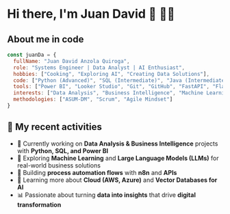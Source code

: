 # Hi there, I'm Juan David 👋 🧑‍💻

## About me in code
```js
const juanDa = {
  fullName: "Juan David Anzola Quiroga",
  role: "Systems Engineer | Data Analyst | AI Enthusiast",
  hobbies: ["Cooking", "Exploring AI", "Creating Data Solutions"],
  code: ["Python (Advanced)", "SQL (Intermediate)", "Java (Intermediate)", "JavaScript (Basic)"],
  tools: ["Power BI", "Looker Studio", "Git", "GitHub", "FastAPI", "Flask", "n8n"],
  interests: ["Data Analysis", "Business Intelligence", "Machine Learning", "LLMs", "Process Automation"],
  methodologies: ["ASUM-DM", "Scrum", "Agile Mindset"]
}
```

## 🌟 My recent activities
- 🔭 Currently working on **Data Analysis & Business Intelligence** projects with **Python, SQL, and Power BI**  
- 🤖 Exploring **Machine Learning** and **Large Language Models (LLMs)** for real-world business solutions  
- 🔌 Building **process automation flows** with **n8n** and **APIs**  
- 🌱 Learning more about **Cloud (AWS, Azure)** and **Vector Databases for AI**  
- 📊 Passionate about turning **data into insights** that drive **digital transformation**
